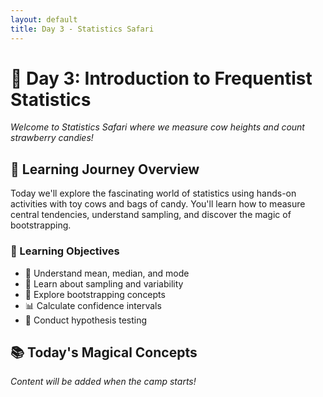 ```yaml
---
layout: default
title: Day 3 - Statistics Safari
---
```


# 🌿 Day 3: Introduction to Frequentist Statistics

*Welcome to Statistics Safari where we measure cow heights and count strawberry candies!*

## 🔮 Learning Journey Overview

Today we'll explore the fascinating world of statistics using hands-on activities with toy cows and bags of candy. You'll learn how to measure central tendencies, understand sampling, and discover the magic of bootstrapping.

### 🎯 Learning Objectives
- 📏 Understand mean, median, and mode
- 🎯 Learn about sampling and variability
- 🔄 Explore bootstrapping concepts
- 📊 Calculate confidence intervals
- 🧪 Conduct hypothesis testing

## 📚 Today's Magical Concepts

*Content will be added when the camp starts!*
